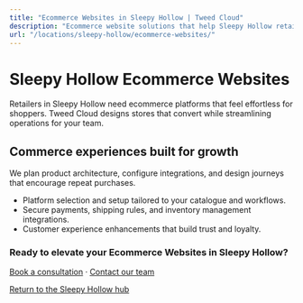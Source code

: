 ```yaml
---
title: "Ecommerce Websites in Sleepy Hollow | Tweed Cloud"
description: "Ecommerce website solutions that help Sleepy Hollow retailers sell with confidence."
url: "/locations/sleepy-hollow/ecommerce-websites/"
---
```


# Sleepy Hollow Ecommerce Websites

Retailers in Sleepy Hollow need ecommerce platforms that feel effortless for shoppers. Tweed Cloud designs stores that convert while streamlining operations for your team.

## Commerce experiences built for growth

We plan product architecture, configure integrations, and design journeys that encourage repeat purchases.

- Platform selection and setup tailored to your catalogue and workflows.
- Secure payments, shipping rules, and inventory management integrations.
- Customer experience enhancements that build trust and loyalty.

### Ready to elevate your Ecommerce Websites in Sleepy Hollow?

[Book a consultation](/consultation/) · [Contact our team](/contact/)

[Return to the Sleepy Hollow hub](/locations/sleepy-hollow/)
